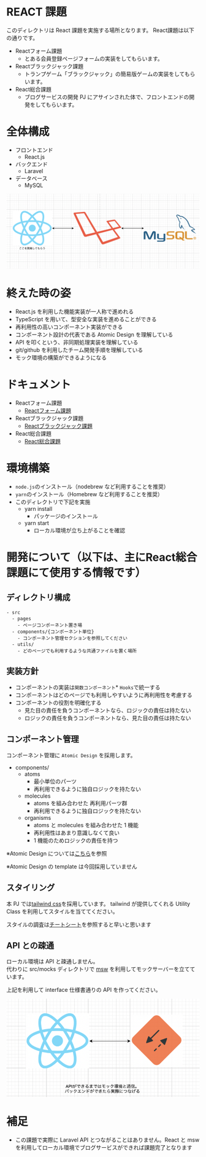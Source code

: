 # REACT 課題

このディレクトリは React 課題を実施する場所となります。
React課題は以下の通りです。

- Reactフォーム課題
  - とある会員登録ページフォームの実装をしてもらいます。
- Reactブラックジャック課題
  - トランプゲーム「ブラックジャック」の簡易版ゲームの実装をしてもらいます。
- React総合課題
  - ブログサービスの開発 PJ にアサインされた体で、フロントエンドの開発をしてもらいます。

# 全体構成

- フロントエンド
  - React.js
- バックエンド
  - Laravel
- データベース
  - MySQL

![全体構成図](react-larning-architecture.png)

# 終えた時の姿

- React.js を利用した機能実装が一人称で進めれる
- TypeScript を用いて、型安全な実装を進めることができる
- 再利用性の高いコンポーネント実装ができる
- コンポーネント設計の代表である Atomic Design を理解している
- API を叩くという、非同期処理実装を理解している
- git/github を利用したチーム開発手順を理解している
- モック環境の構築ができるようになる

# ドキュメント

- Reactフォーム課題
  - [Reactフォーム課題](https://www.notion.so/alchemy-inc/React-f5c0ef71a0914acf8b341c7475c742a5)
- Reactブラックジャック課題
  - [Reactブラックジャック課題](https://www.notion.so/alchemy-inc/React-029593879df041a8b3fdb7e8eee5f9c4)
- React総合課題
  - [React総合課題](https://www.notion.so/alchemy-inc/React-37de785d23f949839c85d273f0472ad2)


# 環境構築

- `node.js`のインストール（nodebrew など利用することを推奨）
- `yarn`のインストール（Homebrew など利用することを推奨）
- このディレクトリで下記を実施
  - yarn install
    - パッケージのインストール
  - yarn start
    - ローカル環境が立ち上がることを確認

# 開発について（以下は、主にReact総合課題にて使用する情報です）

## ディレクトリ構成

```
- src
  - pages
    - ページコンポーネント置き場
  - components/{コンポーネント単位}
    - コンポーネント管理セクションを参照してください
  - utils/
    - どのページでも利用するような共通ファイルを置く場所
```

## 実装方針

- コンポーネントの実装は`関数コンポーネント`\* `Hooks`で統一する
- コンポーネントはどのページでも利用しやすいように再利用性を考慮する
- コンポーネントの役割を明確化する
  - 見た目の責任を負うコンポーネントなら、ロジックの責任は持たない
  - ロジックの責任を負うコンポーネントなら、見た目の責任は持たない

## コンポーネント管理

コンポーネント管理に `Atomic Design` を採用します。

- components/
  - atoms
    - 最小単位のパーツ
    - 再利用できるように独自ロジックを持たない
  - molecules
    - atoms を組み合わせた 再利用パーツ群
    - 再利用できるように独自ロジックを持たない
  - organisms
    - atoms と molecules を組み合わせた 1 機能
    - 再利用性はあまり意識しなくて良い
    - 1 機能のためロジックの責任を持つ

※Atomic Design については[こちら](https://blog.spacemarket.com/code/atomic-design%E3%82%92%E4%BD%BF%E3%81%A3%E3%81%A6react%E3%82%B3%E3%83%B3%E3%83%9D%E3%83%BC%E3%83%8D%E3%83%B3%E3%83%88%E3%82%92%E5%86%8D%E8%A8%AD%E8%A8%88%E3%81%97%E3%81%9F%E8%A9%B1/)を参照

※Atomic Design の template は今回採用していません

## スタイリング

本 PJ では[tailwind css](https://tailwindcss.com/)を採用しています。
tailwind が提供してくれる Utility Class を利用してスタイルを当ててください。

スタイルの調査は[チートシート](https://tailwindcomponents.com/cheatsheet/)を参照すると早いと思います

## API との疎通

ローカル環境は API と疎通しません。  
代わりに src/mocks ディレクトリで [msw](https://mswjs.io/) を利用してモックサーバーを立てています。

上記を利用して interface 仕様書通りの API を作ってください。

![フロントの開発構成図](front-arthitecture.png)

# 補足

- この課題で実際に Laravel API とつながることはありません。React と msw を利用してローカル環境でブログサービスができれば課題完了となります
